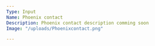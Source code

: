 ```yaml
---
Type: Input
Name: Phoenix contact
Description: Phoenix contact description comming soon
Image: "/uploads/Phoenixcontact.png"

---
```

